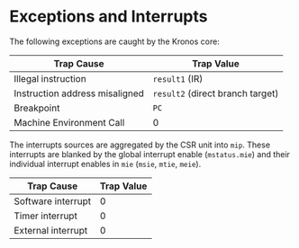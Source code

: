 # Exceptions and Interrupts

The following exceptions are caught by the Kronos core:

|Trap Cause | Trap Value |
| ----------| -----------| 
Illegal instruction  | `result1` (IR)
Instruction address misaligned | `result2` (direct branch target)
Breakpoint | `PC`
Machine Environment Call | 0

The interrupts sources are aggregated by the CSR unit into `mip`. These interrupts are blanked by the global interrupt enable (`mstatus.mie`) and their individual interrupt enables in `mie` (`msie`, `mtie`, `meie`).

|Trap Cause | Trap Value |
| ----------| -----------| 
Software interrupt  | 0
Timer interrupt | 0
External interrupt | 0
